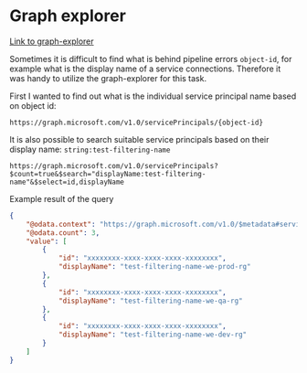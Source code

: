 # Graph explorer

[Link to graph-explorer](https://developer.microsoft.com/en-us/graph/graph-explorer)

Sometimes it is difficult to find what is behind pipeline errors `object-id`, for example what is the display name of a service connections. 
Therefore it was handy to utilize the graph-explorer for this task. 

First I wanted to find out what is the individual service principal name based on object id:
```
https://graph.microsoft.com/v1.0/servicePrincipals/{object-id}
```

It is also possible to search suitable service principals based on their display name: `string:test-filtering-name`
```
https://graph.microsoft.com/v1.0/servicePrincipals?$count=true&$search="displayName:test-filtering-name"&$select=id,displayName
```

Example result of the query

``` json
{
    "@odata.context": "https://graph.microsoft.com/v1.0/$metadata#servicePrincipals(id,displayName)",
    "@odata.count": 3,
    "value": [
        {
            "id": "xxxxxxxx-xxxx-xxxx-xxxx-xxxxxxxx",
            "displayName": "test-filtering-name-we-prod-rg"
        },
        {
            "id": "xxxxxxxx-xxxx-xxxx-xxxx-xxxxxxxx",
            "displayName": "test-filtering-name-we-qa-rg"
        },
        {
            "id": "xxxxxxxx-xxxx-xxxx-xxxx-xxxxxxxx",
            "displayName": "test-filtering-name-we-dev-rg"
        }
    ]
}
```
